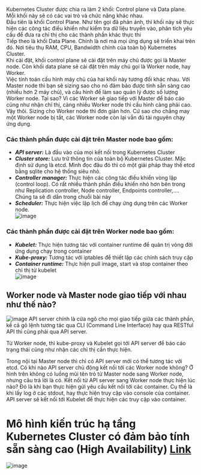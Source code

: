 Kubernetes Cluster được chia ra làm 2 khối: Control plane và Data plane. Mỗi khối này sẽ có các vai trò và chức năng khác nhau.  
Đầu tiên là khối Control Plane. Như tên gọi đã phản ánh, thì khối này sẽ thực hiện các công tác điều khiển như kiểm tra dữ liệu truyền vào, phân tích yêu cầu để đưa ra chỉ thị cho các thành phần khác thực thi  
Tiếp theo là khối Data Plane. Chính là nơi mà mọi ứng dụng sẽ triển khai trên đó. Nơi tiêu thụ RAM, CPU, Bandwidth chính của toàn bộ Kubernetes Cluster.  
Khi cài đặt, khối control plane sẽ cài đặt trên máy chủ được gọi là Master node. Còn khối data plane sẽ cài đặt trên máy chủ gọi là Worker node, hay Worker.  
Việc tính toán cấu hình máy chủ của hai khối này tương đối khác nhau. Với Master node thì bạn sẽ sizing sao cho nó đảm bảo được tính sẵn sàng cao (nhiều hơn 2 máy chủ), và cấu hình để làm sao quản lý được số lượng Worker node. Tại sao? Vì các Worker sẽ giao tiếp với Master để báo cáo cũng như nhận chỉ thị, càng nhiều Worker node thì cấu hình càng phải cao. Vậy thôi. Sizing cho Worker node thì đơn giản hơn. Cứ sao cho chẳng may một Worker node bị tắt, các Worker node còn lại vẫn đủ tài nguyên chạy ứng dụng.  
### Các thành phần được cài đặt trên Master node bao gồm:
- ***API server:*** Là đầu vào của mọi kết nối trong Kubernetes Cluster
- ***Cluster store:*** Lưu trữ thông tin của toàn bộ Kubernetes Cluster. Mặc định sử dụng là etcd. Mình đọc đâu đó thì có một giải pháp thay thế etcd bằng sqlite cho hệ thống siêu nhỏ.
- ***Controller manager:*** Thực hiện các công tác điều khiển vòng lặp (control loop). Có rất nhiều thành phần điều khiển nhỏ hơn bên trong như Replication controller, Node controller, Endpoints controller,…. Chúng ta sẽ đi dần trong chuỗi bài này
- ***Scheduler:*** Thực hiện việc lập lịch để chạy ứng dụng trên các Worker node.  
![image](https://github.com/HuyPham01/docs/assets/96679595/7680e701-c5d7-4434-911d-2559c6bf1ed1)
### Các thành phần được cài đặt trên Worker node bao gồm:

- ***Kubelet:*** Thực hiện tương tác với container runtime để quản trị vòng đời ứng dụng chạy trong container
- ***Kube-proxy:*** Tương tác với iptables để thiết lập các chính sách truy cập
- ***Container runtime:*** Thực hiện pull image, start và stop container theo chỉ thị từ kubelet  
![image](https://github.com/HuyPham01/docs/assets/96679595/1c32e815-9828-46f0-bad3-d11020795708)
##  Worker node và Master node giao tiếp với nhau như thế nào?
![image](https://github.com/HuyPham01/docs/assets/96679595/d05ae18b-3e93-40e6-8600-102e8555ffd0)
API server chính là cửa ngõ cho mọi giao tiếp giữa các thành phần, kể cả gõ lệnh tương tác qua CLI (Command Line Interface) hay qua RESTful API thì cũng phải qua API server.  

Từ Worker node, thì kube-proxy và Kubelet gọi tới API server để báo cáo trạng thái cũng như nhận các chỉ thị cần thực hiện.  

Trong nội tại Master node thì chỉ có API server mới có thể tương tác với etcd. Có khi nào API server chủ động kết nối tới các Worker node không? Ở hình trên không có luồng mũi tên trỏ từ Master node sang Worker node, nhưng câu trả lời là có. Kết nối từ API server sang Worker node thực hiện lúc nào? Đó là khi bạn thực hiện gửi yêu cầu kết nối tới các container. Cụ thể là khi lấy log ở các stdout, hay thực hiện truy cập vào console của container. API server sẽ kết nối tới Kubelet để thực hiện các truy cập vào container.  
# Mô hình kiến trúc hạ tầng Kubernetes Cluster có đảm bảo tính sẵn sàng cao (High Availability) [Link](https://kubernetes.io/docs/setup/production-environment/tools/kubeadm/ha-topology/)
![image](https://github.com/HuyPham01/docs/assets/96679595/eeea3167-0b77-4914-a8bf-ccdea4ebf595)




